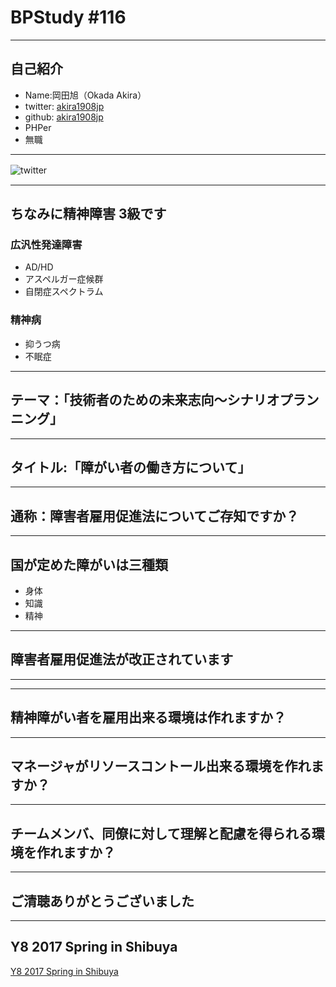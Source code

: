 # BPStudy #116

---

## 自己紹介

* Name:岡田旭（Okada Akira）
* twitter: [akira1908jp](https://twitter.com/akira1908jp)
* github: [akira1908jp](https://github.com/akira1908jp)
* PHPer
* 無職

---

![twitter](https://xwnx4q-dm2305.files.1drv.com/y4mz27CKiRS37Pe1Xtt-i3EdfU9Lj6EKo1LM-xUeG1bVARoFh97FvFAwQbW0S9RFZLi56EdL6nhis85EQrTDOQbjbip8HzHKy2cn_TsQ472qWTJfs4jFOOrTmL42DKv63C71YSiwlVmjoya1kcxOZVcC8J2oI1nO4uqPK0-iRFHnqQjjNNJR_4J5jeAYA6aNUyqeALSWMhdlOubRdCosnzTyw?width=660&height=660&cropmode=none)
　

---

## ちなみに精神障害 3級です

### 広汎性発達障害

* AD/HD
* アスペルガー症候群
* 自閉症スペクトラム

### 精神病

* 抑うつ病
* 不眠症

---

## テーマ：「技術者のための未来志向〜シナリオプランニング」


---

## タイトル:「障がい者の働き方について」

---

## 通称：障害者雇用促進法についてご存知ですか？

---

## 国が定めた障がいは三種類

* 身体
* 知識
* 精神


---

## 障害者雇用促進法が改正されています

---


---

## 精神障がい者を雇用出来る環境は作れますか？

---

## マネージャがリソースコントール出来る環境を作れますか？

---

## チームメンバ、同僚に対して理解と配慮を得られる環境を作れますか？

---

## ご清聴ありがとうございました

---

## Y8 2017 Spring in Shibuya

[Y8 2017 Spring in Shibuya](http://y8-2017-spring.hachiojipm.org/)
